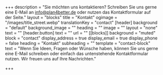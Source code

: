 +++
description = "Sie möchten uns kontaktieren? Schreiben Sie uns gerne eine E-Mail an info@plan4better.de oder nutzen das Kontaktformular auf der Seite."
layout = "blocks"
title = "Kontakt"
ogimage = "/images/title_street.webp"
translationKey = "contact"
[header]
background = "default"
background_image = ""
heading = ""
image = ""
layout = "none"
text = ""
[header.button]
text = ""
url = ""
[[blocks]]
background = "muted"
block = "contact"
display_address = true
display_email = true
display_phone = false
heading = "Kontakt"
subheading = ""
template = "contact-block"
text = "Wenn Sie Ideen, Fragen oder Wünsche haben, können Sie uns gerne eine E-Mail schreiben oder einfach das untenstehende Kontaktformular nutzen. Wir freuen uns auf Ihre Nachrichten."

+++
